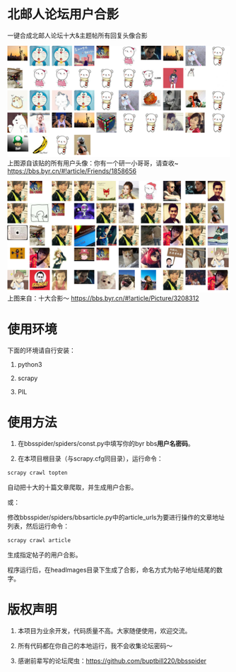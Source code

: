# 北邮人论坛用户合影

一键合成北邮人论坛十大&主题帖所有回复头像合影

![此处输入图片的描述][1]
上图源自该贴的所有用户头像：你有一个研一小哥哥，请查收~ https://bbs.byr.cn/#!article/Friends/1858656

![此处输入图片的描述][2]
上图来自：十大合影～ https://bbs.byr.cn/#!article/Picture/3208312

# 使用环境

下面的环境请自行安装：

1. python3

2. scrapy

3. PIL

# 使用方法

1. 在bbsspider/spiders/const.py中填写你的byr bbs**用户名密码**。

2. 在本项目根目录（与scrapy.cfg同目录），运行命令：


```bash
scrapy crawl topten
```

自动把十大的十篇文章爬取，并生成用户合影。

或：

修改bbsspider/spiders/bbsarticle.py中的article_urls为要进行操作的文章地址列表，然后运行命令：

```bash
scrapy crawl article
```

生成指定帖子的用户合影。

程序运行后，在headImages目录下生成了合影，命名方式为帖子地址结尾的数字。

# 版权声明

1. 本项目为业余开发，代码质量不高。大家随便使用，欢迎交流。

2. 所有代码都在你自己的本地运行，我不会收集论坛密码～

3. 感谢前辈写的论坛爬虫：https://github.com/buptbill220/bbsspider


  [1]: https://raw.githubusercontent.com/fuxuemingzhu/BYR-HeadImgs/master/examples/1858656.png
  [2]: https://github.com/fuxuemingzhu/BYR-HeadImgs/blob/9455cd3e5981e38a35a312e2a804992594d4a15b/examples/3208312.png
